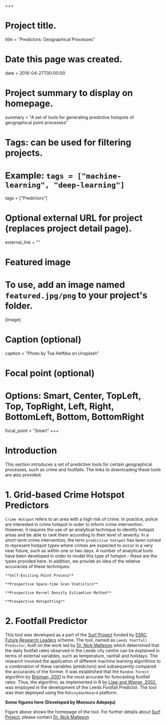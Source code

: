 +++
# Project title.
title = "Predictors: Geographical Processes"

# Date this page was created.
date = 2016-04-27T00:00:00

# Project summary to display on homepage.
summary = "A set of tools for generating predictive hotspots of geographical point processes"

# Tags: can be used for filtering projects.
# Example: `tags = ["machine-learning", "deep-learning"]`
tags = ["Predictors"]

# Optional external URL for project (replaces project detail page).
external_link = ""

# Featured image
# To use, add an image named `featured.jpg/png` to your project's folder. 
[image]
  # Caption (optional)
  caption = "Photo by Toa Heftiba on Unsplash"

  # Focal point (optional)
  # Options: Smart, Center, TopLeft, Top, TopRight, Left, Right, BottomLeft, Bottom, BottomRight
  focal_point = "Smart"
+++


# Introduction

This section introduces a set of predictive tools for certain geographical processes, such as crime and footfalls. The links to downloading these tools are also provided.

# 1. Grid-based Crime Hotspot Predictors

`Crime Hotspot` refers to an area with a high risk of crime. In practice, police are interested in crime hotspot in order to inform crime intervention. However, it requires the use of an analytical technique to identify hotspot areas and be able to rank them according to their level of severity. In a short-term crime intervention, the term `predictive hotspot` has been coined to represent hotspot types where crimes are expected to occur in a very near future, such as within one or two days. A number of analytical tools have been developed in order to model this type of hotspot - these are the types provided here. In addition, we provide an idea of the relative accuracies of these techniques.        

	**Self-Exciting Point Process**

	**Prospective Space-time Scan Statistics**

	**Prospective Kernel Density Estiamtion Method**

	**Prospective Hotspotting**

# 2. Footfall Predictor

This tool was developed as a part of the [Surf Project](http://surf.leeds.ac.uk/) funded by [ESRC Future Research Leaders](https://esrc.ukri.org/funding/funding-opportunities/future-research-leaders/) scheme. The tool, named as `Leeds Footfall Predictor`, built on the work led by [Dr. Nick Malleson](http://www.nickmalleson.co.uk/) which determined that the daily footfall rates observed in the Leeds city centre can be explained in terms of external variables, such as temperature, rainfall and holidays. The research involved the application of different machine learning algorithms to a combination of these variables (predictors) and subsequently compared the accuracies of the former. It was established that the `Random Forest` algorithm by [Breiman, 2001](https://link.springer.com/article/10.1023/A:1010933404324) is the most accurate for forecasting footfall rates. Thus, the algorithm, as implemented in R by [Liaw and Wiener, 2002](https://www.r-project.org/doc/Rnews/Rnews_2002-3.pdf), was employed in the development of the Leeds Footfall Predictor. The tool was then deployed using the `RShinydashboard` platform. 



**Some figures here (Developed by Monsuru Adepeju)**

Figure above shows the homepage of the tool. For further details about [Surf Project](http://surf.leeds.ac.uk/), please contact [Dr. Nick Malleson](http://www.nickmalleson.co.uk/) 





